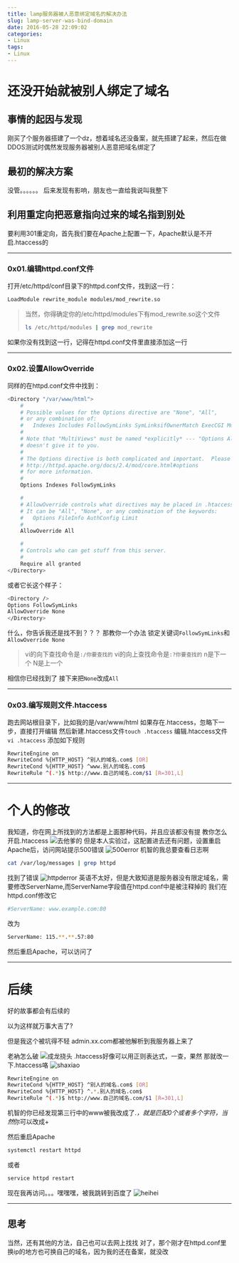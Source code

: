 ```yaml
---
title: lamp服务器被人恶意绑定域名的解决办法
slug: lamp-server-was-bind-domain
date: 2016-05-28 22:09:02
categories: 
- Linux
tags: 
- Linux
---
```

# 还没开始就被别人绑定了域名

## 事情的起因与发现
刚买了个服务器搭建了一个dz，想着域名还没备案，就先搭建了起来，然后在做DDOS测试时偶然发现服务器被别人恶意把域名绑定了

## 最初的解决方案
没管。。。。。。
后来发现有影响，朋友也一直给我说叫我整下

## 利用重定向把恶意指向过来的域名指到别处
要利用301重定向，首先我们要在Apache上配置一下，Apache默认是不开启.htaccess的


<!--more-->


----------


### 0x01.编辑httpd.conf文件

打开/etc/httpd/conf目录下的httpd.conf文件，找到这一行：
```bash
LoadModule rewrite_module modules/mod_rewrite.so
```
>  当然，你得确定你的/etc/httpd/modules下有mod_rewrite.so这个文件
> ```bash
> ls /etc/httpd/modules | grep mod_rewrite
> ```
如果你没有找到这一行，记得在httpd.conf文件里直接添加这一行


----------


### 0x02.设置AllowOverride

同样的在httpd.conf文件中找到：
```bash
<Directory "/var/www/html">
    #
    # Possible values for the Options directive are "None", "All",
    # or any combination of:
    #   Indexes Includes FollowSymLinks SymLinksifOwnerMatch ExecCGI MultiViews
    #
    # Note that "MultiViews" must be named *explicitly* --- "Options All"
    # doesn't give it to you.
    #
    # The Options directive is both complicated and important.  Please see
    # http://httpd.apache.org/docs/2.4/mod/core.html#options
    # for more information.
    #
    Options Indexes FollowSymLinks

    #
    # AllowOverride controls what directives may be placed in .htaccess files.
    # It can be "All", "None", or any combination of the keywords:
    #   Options FileInfo AuthConfig Limit
    #
    AllowOverride All

    #
    # Controls who can get stuff from this server.
    #
    Require all granted
</Directory>
```
或者它长这个样子：
```bash
<Directory />
Options FollowSymLinks
AllowOverride None
</Directory>
```
什么，你告诉我还是找不到？？？
那教你一个办法
锁定关键词`FollowSymLinks`和`AllowOverride None`

> vi的向下查找命令是`:/你要查找的`
> vi的向上查找命令是`:?你要查找的`
> n是下一个
> N是上一个

相信你已经找到了
接下来把`None`改成`All`


----------


### 0x03.编写规则文件.htaccess
跑去网站根目录下，比如我的是/var/www/html
如果存在.htaccess，忽略下一步，直接打开编辑
然后新建.htaccess文件`touch .htaccess`
编辑.htaccess文件`vi .htaccess`
添加如下规则
```bash
RewriteEngine on
RewriteCond %{HTTP_HOST} ^别人的域名.com$ [OR]
RewriteCond %{HTTP_HOST} ^www.别人的域名.com$
RewriteRule ^(.*)$ http://www.自己的域名.com/$1 [R=301,L]
```


----------


# 个人的修改
我知道，你在网上所找到的方法都是上面那种代码，并且应该都没有提 教你怎么开启.htaccess
![去他爹的](/images/uploads/466f694c693364346454757a31626c5f582d3872424a536e79476279.jpg)
但是本人实验过，这配置进去还有问题，设置重启Apache后，访问网站提示500错误
![500error](/images/uploads/467442546d654356454c36365077704b7778357748477330566f3852.png)
机智的我总要查看日志啊
```bash
cat /var/log/messages | grep httpd
```
找到了错误
![httpderror](/images/uploads/46756b784b7141717858564a3145305972497739724b4a5477336137.png)
英语不太好，但是大致知道是服务器没有限定域名，需要修改ServerName,而ServerName字段值在httpd.conf中是被注释掉的
我们在httpd.conf修改它
```bash
#ServerName: www.example.com:80
```
改为
```bash
ServerName: 115.**.**.57:80
```
然后重启Apache，可以访问了


----------


# 后续
好的故事都会有后续的

以为这样就万事大吉了?

但是我这个被坑得不轻
admin.xx.com都被他解析到我服务器上来了

老衲怎么破
![成龙挠头](/images/uploads/46764e536d54696c793975317674662d78384b37306a716c55646e51.jpg)
.htaccess好像可以用正则表达式，一查，果然
那就改一下.htaccess咯
![shaxiao](/images/uploads/466e765272575266313839674c587343586e663456465f4c4b5f4733.jpg)
```bash
RewriteEngine on
RewriteCond %{HTTP_HOST} ^别人的域名.com$ [OR]
RewriteCond %{HTTP_HOST} ^.*.别人的域名.com$
RewriteRule ^(.*)$ http://www.自己的域名.com/$1 [R=301,L]
```
机智的你已经发现第三行中的www被我改成了.*，就是匹配0个或者多个字符，当然*你可以改成+

然后重启Apache

```bash
systemctl restart httpd
```
或者
```bash
service httpd restart
```

现在我再访问。。。嘿嘿嘿，被我跳转到百度了
![heihei](/images/uploads/46753665757973692d664b68544b62366e7772644b387242774e784c.jpeg)


----------


## 思考
当然，还有其他的方法，自己也可以去网上找找
对了，那个刚才在httpd.conf里换ip的地方也可换自己的域名，因为我的还在备案，就没改



